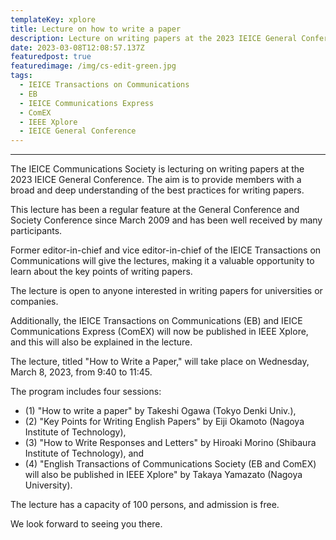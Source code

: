 ```yaml
---
templateKey: xplore
title: Lecture on how to write a paper
description: Lecture on writing papers at the 2023 IEICE General Conference
date: 2023-03-08T12:08:57.137Z
featuredpost: true
featuredimage: /img/cs-edit-green.jpg
tags:
  - IEICE Transactions on Communications
  - EB
  - IEICE Communications Express
  - ComEX
  - IEEE Xplore
  - IEICE General Conference
---
```


---

The IEICE Communications Society is lecturing on writing papers at the 2023 IEICE General Conference.
The aim is to provide members with a broad and deep understanding of the best practices for writing papers.

This lecture has been a regular feature at the General Conference and Society Conference since March 2009 and has been well received by many participants.

Former editor-in-chief and vice editor-in-chief of the IEICE Transactions on Communications will give the lectures, making it a valuable opportunity to learn about the key points of writing papers.

The lecture is open to anyone interested in writing papers for universities or companies.

Additionally, the IEICE Transactions on Communications (EB) and IEICE Communications Express (ComEX) will now be published in IEEE Xplore, and this will also be explained in the lecture.

The lecture, titled "How to Write a Paper," will take place on Wednesday, March 8, 2023, from 9:40 to 11:45.

The program includes four sessions:

- (1) "How to write a paper" by Takeshi Ogawa (Tokyo Denki Univ.),
- (2) "Key Points for Writing English Papers" by Eiji Okamoto (Nagoya Institute of Technology),
- (3) "How to Write Responses and Letters" by Hiroaki Morino (Shibaura Institute of Technology), and
- (4) "English Transactions of Communications Society (EB and ComEX) will also be published in IEEE Xplore" by Takaya Yamazato (Nagoya University).

The lecture has a capacity of 100 persons, and admission is free.

We look forward to seeing you there.
